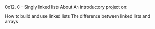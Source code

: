 0x12. C - Singly linked lists
About
An introductory project on:

How to build and use linked lists
The difference between linked lists and arrays
